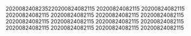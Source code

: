 2020082408235220200824082115
20200824082115
20200824082115
20200824082115
20200824082115
20200824082115
20200824082115
20200824082115
20200824082115
20200824082115
20200824082115
20200824082115
20200824082115
20200824082115
20200824082115
